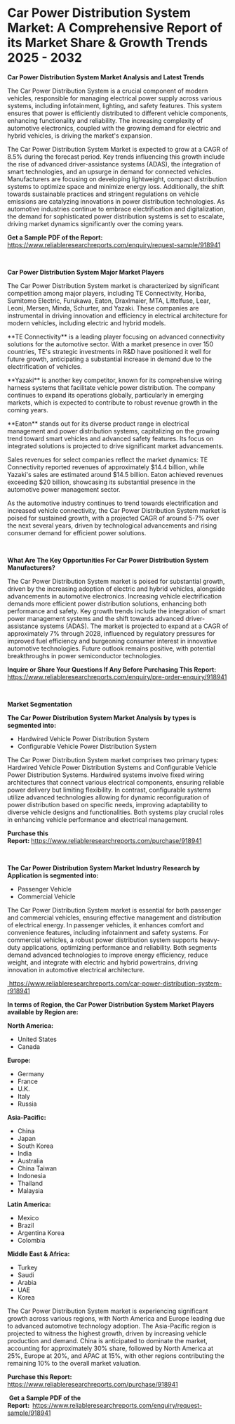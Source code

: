 <p><h1>Car Power Distribution System Market: A Comprehensive Report of its Market Share & Growth Trends 2025 - 2032</h1></p><p><strong>Car Power Distribution System Market Analysis and Latest Trends</strong></p>
<p><p>The Car Power Distribution System is a crucial component of modern vehicles, responsible for managing electrical power supply across various systems, including infotainment, lighting, and safety features. This system ensures that power is efficiently distributed to different vehicle components, enhancing functionality and reliability. The increasing complexity of automotive electronics, coupled with the growing demand for electric and hybrid vehicles, is driving the market's expansion.</p><p>The Car Power Distribution System Market is expected to grow at a CAGR of 8.5% during the forecast period. Key trends influencing this growth include the rise of advanced driver-assistance systems (ADAS), the integration of smart technologies, and an upsurge in demand for connected vehicles. Manufacturers are focusing on developing lightweight, compact distribution systems to optimize space and minimize energy loss. Additionally, the shift towards sustainable practices and stringent regulations on vehicle emissions are catalyzing innovations in power distribution technologies. As automotive industries continue to embrace electrification and digitalization, the demand for sophisticated power distribution systems is set to escalate, driving market dynamics significantly over the coming years.</p></p>
<p><strong>Get a Sample PDF of the Report:&nbsp;</strong> <a href="https://www.reliableresearchreports.com/enquiry/request-sample/918941?utm_campaign=3370&utm_medium=2&utm_source=Github&utm_content=ia&utm_term=18042025&utm_id=car-power-distribution-system">https://www.reliableresearchreports.com/enquiry/request-sample/918941</a></p>
<p>&nbsp;</p>
<p><strong>Car Power Distribution System Major Market Players</strong></p>
<p><p>The Car Power Distribution System market is characterized by significant competition among major players, including TE Connectivity, Horiba, Sumitomo Electric, Furukawa, Eaton, Draxlmaier, MTA, Littelfuse, Lear, Leoni, Mersen, Minda, Schurter, and Yazaki. These companies are instrumental in driving innovation and efficiency in electrical architecture for modern vehicles, including electric and hybrid models.</p><p>**TE Connectivity** is a leading player focusing on advanced connectivity solutions for the automotive sector. With a market presence in over 150 countries, TE's strategic investments in R&D have positioned it well for future growth, anticipating a substantial increase in demand due to the electrification of vehicles. </p><p>**Yazaki** is another key competitor, known for its comprehensive wiring harness systems that facilitate vehicle power distribution. The company continues to expand its operations globally, particularly in emerging markets, which is expected to contribute to robust revenue growth in the coming years.</p><p>**Eaton** stands out for its diverse product range in electrical management and power distribution systems, capitalizing on the growing trend toward smart vehicles and advanced safety features. Its focus on integrated solutions is projected to drive significant market advancements.</p><p>Sales revenues for select companies reflect the market dynamics: TE Connectivity reported revenues of approximately $14.4 billion, while Yazaki's sales are estimated around $14.5 billion. Eaton achieved revenues exceeding $20 billion, showcasing its substantial presence in the automotive power management sector.</p><p>As the automotive industry continues to trend towards electrification and increased vehicle connectivity, the Car Power Distribution System market is poised for sustained growth, with a projected CAGR of around 5-7% over the next several years, driven by technological advancements and rising consumer demand for efficient power solutions.</p></p>
<p>&nbsp;</p>
<p><strong>What Are The Key Opportunities For Car Power Distribution System Manufacturers?</strong></p>
<p><p>The Car Power Distribution System market is poised for substantial growth, driven by the increasing adoption of electric and hybrid vehicles, alongside advancements in automotive electronics. Increasing vehicle electrification demands more efficient power distribution solutions, enhancing both performance and safety. Key growth trends include the integration of smart power management systems and the shift towards advanced driver-assistance systems (ADAS). The market is projected to expand at a CAGR of approximately 7% through 2028, influenced by regulatory pressures for improved fuel efficiency and burgeoning consumer interest in innovative automotive technologies. Future outlook remains positive, with potential breakthroughs in power semiconductor technologies.</p></p>
<p><strong>Inquire or Share Your Questions If Any Before Purchasing This Report:</strong> <a href="https://www.reliableresearchreports.com/enquiry/pre-order-enquiry/918941?utm_campaign=3370&utm_medium=2&utm_source=Github&utm_content=ia&utm_term=18042025&utm_id=car-power-distribution-system">https://www.reliableresearchreports.com/enquiry/pre-order-enquiry/918941</a></p>
<p>&nbsp;</p>
<p><strong>Market Segmentation</strong></p>
<p><strong>The Car Power Distribution System Market Analysis by types is segmented into:</strong></p>
<p><ul><li>Hardwired Vehicle Power Distribution System</li><li>Configurable Vehicle Power Distribution System</li></ul></p>
<p><p>The Car Power Distribution System market comprises two primary types: Hardwired Vehicle Power Distribution Systems and Configurable Vehicle Power Distribution Systems. Hardwired systems involve fixed wiring architectures that connect various electrical components, ensuring reliable power delivery but limiting flexibility. In contrast, configurable systems utilize advanced technologies allowing for dynamic reconfiguration of power distribution based on specific needs, improving adaptability to diverse vehicle designs and functionalities. Both systems play crucial roles in enhancing vehicle performance and electrical management.</p></p>
<p><strong>Purchase this Report:&nbsp;</strong><a href="https://www.reliableresearchreports.com/purchase/918941?utm_campaign=3370&utm_medium=2&utm_source=Github&utm_content=ia&utm_term=18042025&utm_id=car-power-distribution-system">https://www.reliableresearchreports.com/purchase/918941</a></p>
<p>&nbsp;</p>
<p><strong>The Car Power Distribution System Market Industry Research by Application is segmented into:</strong></p>
<p><ul><li>Passenger Vehicle</li><li>Commercial Vehicle</li></ul></p>
<p><p>The Car Power Distribution System market is essential for both passenger and commercial vehicles, ensuring effective management and distribution of electrical energy. In passenger vehicles, it enhances comfort and convenience features, including infotainment and safety systems. For commercial vehicles, a robust power distribution system supports heavy-duty applications, optimizing performance and reliability. Both segments demand advanced technologies to improve energy efficiency, reduce weight, and integrate with electric and hybrid powertrains, driving innovation in automotive electrical architecture.</p></p>
<p><a href="https://www.reliableresearchreports.com/car-power-distribution-system-r918941?utm_campaign=3370&utm_medium=2&utm_source=Github&utm_content=ia&utm_term=18042025&utm_id=car-power-distribution-system">&nbsp;https://www.reliableresearchreports.com/car-power-distribution-system-r918941</a></p>
<p><strong>In terms of Region, the Car Power Distribution System Market Players available by Region are:</strong></p>
<p>
    <p> <strong> North America: </strong>
        <ul>
            <li>United States</li>
            <li>Canada</li>
        </ul>
        </p> 
    <p> <strong> Europe: </strong>
        <ul>
            <li>Germany</li>
            <li>France</li>
            <li>U.K.</li>
            <li>Italy</li>
            <li>Russia</li>
        </ul>
        </p> 
    <p> <strong> Asia-Pacific: </strong>
        <ul>
            <li>China</li>
            <li>Japan</li>
            <li>South Korea</li>
            <li>India</li>
            <li>Australia</li>
            <li>China Taiwan</li>
            <li>Indonesia</li>
            <li>Thailand</li>
            <li>Malaysia</li>
        </ul>
        </p> 
    <p> <strong> Latin America: </strong>
        <ul>
            <li>Mexico</li>
            <li>Brazil</li>
            <li>Argentina Korea</li>
            <li>Colombia</li>
        </ul>
        </p> 
    <p> <strong> Middle East & Africa: </strong>
        <ul>
            <li>Turkey</li>
            <li>Saudi</li>
            <li>Arabia</li>
            <li>UAE</li>
            <li>Korea</li>
        </ul>
    </p>
    </p>
<p><p>The Car Power Distribution System market is experiencing significant growth across various regions, with North America and Europe leading due to advanced automotive technology adoption. The Asia-Pacific region is projected to witness the highest growth, driven by increasing vehicle production and demand. China is anticipated to dominate the market, accounting for approximately 30% share, followed by North America at 25%, Europe at 20%, and APAC at 15%, with other regions contributing the remaining 10% to the overall market valuation.</p></p>
<p><strong>Purchase this Report: </strong><a href="https://www.reliableresearchreports.com/purchase/918941?utm_campaign=3370&utm_medium=2&utm_source=Github&utm_content=ia&utm_term=18042025&utm_id=car-power-distribution-system">https://www.reliableresearchreports.com/purchase/918941</a></p>
<p>&nbsp;<strong>Get a Sample PDF of the Report:&nbsp;&nbsp;</strong><a href="https://www.reliableresearchreports.com/enquiry/request-sample/918941?utm_campaign=3370&utm_medium=2&utm_source=Github&utm_content=ia&utm_term=18042025&utm_id=car-power-distribution-system">https://www.reliableresearchreports.com/enquiry/request-sample/918941</a></p>
<p><strong></strong></p>
<p><p></p><p></p><p></p></p>